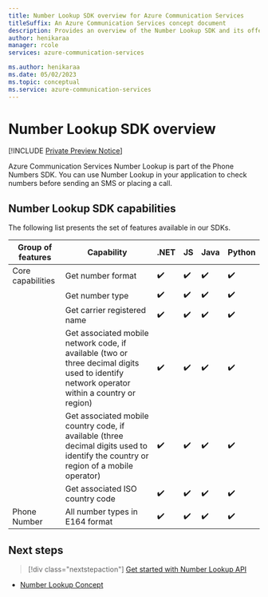 ```yaml
---
title: Number Lookup SDK overview for Azure Communication Services
titleSuffix: An Azure Communication Services concept document
description: Provides an overview of the Number Lookup SDK and its offerings.
author: henikaraa
manager: rcole
services: azure-communication-services

ms.author: henikaraa
ms.date: 05/02/2023
ms.topic: conceptual
ms.service: azure-communication-services
---
```


# Number Lookup SDK overview

[!INCLUDE [Private Preview Notice](../../includes/public-preview-include.md)]

Azure Communication Services Number Lookup is part of the Phone Numbers SDK. You can use Number Lookup in your application to check numbers before sending an SMS or placing a call.

## Number Lookup SDK capabilities

The following list presents the set of features available in our SDKs.

| Group of features | Capability | .NET  | JS | Java | Python |
| --- | --- | --- | --- | --- | --- |
| Core capabilities | Get number format | ✔️ | ✔️ | ✔️ | ✔️ |
|                   | Get number type   | ✔️ | ✔️ | ✔️ | ✔️ |
|                   | Get carrier registered name | ✔️ | ✔️ | ✔️ | ✔️ |
|                   | Get associated mobile network code, if available (two or three decimal digits used to identify network operator within a country or region) | ✔️ | ✔️ | ✔️ | ✔️ |
|                   | Get associated mobile country code, if available (three decimal digits used to identify the country or region of a mobile operator) | ✔️ | ✔️ | ✔️ | ✔️ |
|                   | Get associated ISO country code | ✔️ | ✔️ | ✔️ | ✔️ |
| Phone Number      | All number types in E164 format | ✔️ | ✔️ | ✔️ | ✔️ |

## Next steps

> [!div class="nextstepaction"]
> [Get started with Number Lookup API](../../quickstarts/telephony/number-lookup.md)

- [Number Lookup Concept](../numbers/number-lookup-concept.md)
